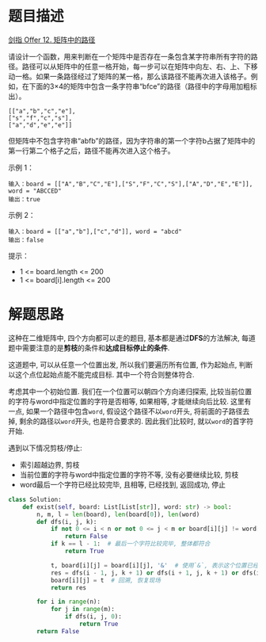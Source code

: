 # 题目描述

[剑指 Offer 12. 矩阵中的路径](https://leetcode-cn.com/problems/ju-zhen-zhong-de-lu-jing-lcof/)

请设计一个函数，用来判断在一个矩阵中是否存在一条包含某字符串所有字符的路径。路径可以从矩阵中的任意一格开始，每一步可以在矩阵中向左、右、上、下移动一格。如果一条路径经过了矩阵的某一格，那么该路径不能再次进入该格子。例如，在下面的3×4的矩阵中包含一条字符串“bfce”的路径（路径中的字母用加粗标出）。

```
[["a","b","c","e"],
["s","f","c","s"],
["a","d","e","e"]]
```

但矩阵中不包含字符串“abfb”的路径，因为字符串的第一个字符b占据了矩阵中的第一行第二个格子之后，路径不能再次进入这个格子。

示例 1：
```
输入：board = [["A","B","C","E"],["S","F","C","S"],["A","D","E","E"]], word = "ABCCED"
输出：true
```

示例 2：
```
输入：board = [["a","b"],["c","d"]], word = "abcd"
输出：false
```

提示：

- 1 <= board.length <= 200
- 1 <= board[i].length <= 200

# 解题思路

这种在二维矩阵中, 四个方向都可以走的题目, 基本都是通过**DFS**的方法解决, 每道题中需要注意的是**剪枝**的条件和**达成目标停止的条件**.

这道题中, 可以从任意一个位置出发, 所以我们要遍历所有位置, 作为起始点, 判断以这个点位起始点能不能完成目标. 其中一个符合则整体符合.

考虑其中一个初始位置. 我们在一个位置可以朝四个方向递归探索, 比较当前位置的字符与word中指定位置的字符是否相等, 如果相等, 才能继续向后比较. 这里有一点, 如果一个路径中包含`word`, 假设这个路径不以`word`开头, 将前面的子路径去掉, 剩余的路径以`word`开头, 也是符合要求的. 因此我们比较时, 就以`word`的首字符开始.

遇到以下情况剪枝/停止:

- 索引超越边界, 剪枝
- 当前位置的字符与word中指定位置的字符不等, 没有必要继续比较, 剪枝
- word最后一个字符已经比较完毕, 且相等, 已经找到, 返回成功, 停止

```python
class Solution:
    def exist(self, board: List[List[str]], word: str) -> bool:
        n, m, l = len(board), len(board[0]), len(word)
        def dfs(i, j, k):
            if not 0 <= i < n or not 0 <= j < m or board[i][j] != word[k]:  # 剪枝
                return False
            if k == l - 1:  # 最后一个字符比较完毕, 整体都符合
                return True

            t, board[i][j] = board[i][j], '&'  # 使用`&`, 表示这个位置已经遍历过, 因为word中不会出现这个符号, 递归遇到这个符号时, 肯定不相等, 第一时间剪枝
            res = dfs(i - 1, j, k + 1) or dfs(i + 1, j, k + 1) or dfs(i, j - 1, k + 1) or dfs(i, j + 1, k + 1)  # 上下左右
            board[i][j] = t  # 回溯, 恢复现场
            return res

        for i in range(n):
            for j in range(m):
                if dfs(i, j, 0):
                    return True
        return False
```
